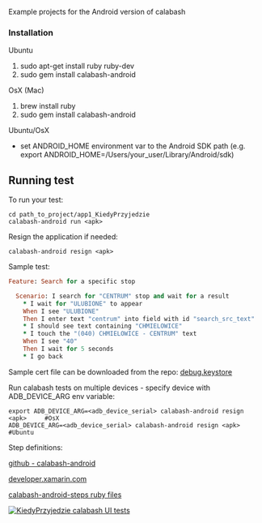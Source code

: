 Example projects for the Android version of calabash

### Installation
Ubuntu

1. sudo apt-get install ruby ruby-dev
2. sudo gem install calabash-android

OsX (Mac)

1. brew install ruby
2. sudo gem install calabash-android

Ubuntu/OsX
* set ANDROID_HOME environment var to the Android SDK path (e.g. export ANDROID_HOME=/Users/your_user/Library/Android/sdk)

Running test
------------
To run your test:

    cd path_to_project/app1_KiedyPrzyjedzie
    calabash-android run <apk>

Resign the application if needed:

    calabash-android resign <apk>

Sample test:
```ruby
Feature: Search for a specific stop

  Scenario: I search for "CENTRUM" stop and wait for a result
    * I wait for "ULUBIONE" to appear
    When I see "ULUBIONE"
    Then I enter text "centrum" into field with id "search_src_text"
    * I should see text containing "CHMIELOWICE"
    * I touch the "(040) CHMIELOWICE - CENTRUM" text
    When I see "40"
    Then I wait for 5 seconds
    * I go back
```

Sample cert file can be downloaded from the repo: [debug.keystore](https://github.com/kosiara/calabash-android-example-projects/raw/master/certs/debug.keystore)

Run calabash tests on multiple devices - specify device with ADB_DEVICE_ARG env variable:

    export ADB_DEVICE_ARG=<adb_device_serial> calabash-android resign <apk>     #OsX
    ADB_DEVICE_ARG=<adb_device_serial> calabash-android resign <apk>     #Ubuntu
    

Step definitions:

[github - calabash-android](https://github.com/calabash/calabash-android/blob/master/ruby-gem/lib/calabash-android/canned_steps.md)

[developer.xamarin.com](https://developer.xamarin.com/guides/testcloud/calabash/calabash-predefined-steps)

[calabash-android-steps ruby files](https://github.com/calabash/calabash-android/tree/master/ruby-gem/lib/calabash-android/steps)


[![KiedyPrzyjedzie calabash UI tests](http://img.youtube.com/vi/rOpjMLlK0Fg/0.jpg)](https://youtu.be/rOpjMLlK0Fg "KiedyPrzyjedzie calabash UI tests")
